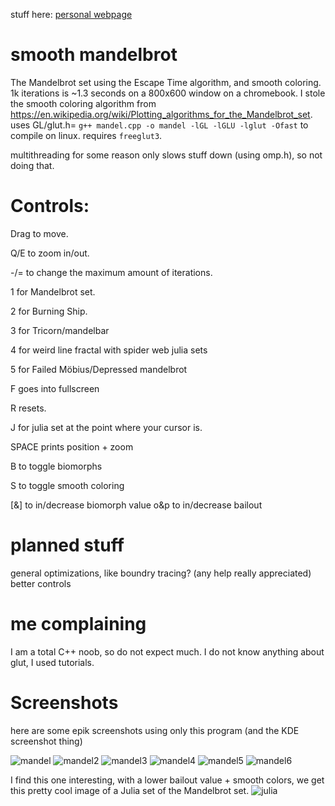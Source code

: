 stuff here: [personal webpage](https://hetboeitmeniet.nl/smoothmandelbrot/)
# smooth mandelbrot
The Mandelbrot set using the Escape Time algorithm, and smooth coloring. 1k iterations is ~1.3 seconds on a 800x600 window on a chromebook.
I stole the smooth coloring algorithm from https://en.wikipedia.org/wiki/Plotting_algorithms_for_the_Mandelbrot_set.
uses GL/glut.h=
`g++ mandel.cpp -o mandel -lGL -lGLU -lglut -Ofast` to compile on linux. requires `freeglut3`.

multithreading for some reason only slows stuff down (using omp.h), so not doing that.

# Controls:
Drag to move.

Q/E to zoom in/out.

-/= to change the maximum amount of iterations.

1 for Mandelbrot set.

2 for Burning Ship.

3 for Tricorn/mandelbar

4 for weird line fractal with spider web julia sets

5 for Failed Möbius/Depressed mandelbrot

F goes into fullscreen

R resets.

J for julia set at the point where your cursor is.

SPACE prints position + zoom

B to toggle biomorphs

S to toggle smooth coloring

[&] to in/decrease biomorph value
o&p to in/decrease bailout
# planned stuff
general optimizations, like
boundry tracing? (any help really appreciated)
better controls
# me complaining
I am a total C++ noob, so do not expect much. I do not know anything about glut, I used tutorials.
# Screenshots
here are some epik screenshots using only this program (and the KDE screenshot thing)

![mandel](https://github.com/iogameplayer/smoothmandelbrot/assets/130794776/3a938b3b-b0f3-441e-9257-b60af0aa5bbe)
![mandel2](https://github.com/iogameplayer/smoothmandelbrot/assets/130794776/91980032-05f3-40e6-b359-6d9432411276)
![mandel3](https://github.com/iogameplayer/smoothmandelbrot/assets/130794776/bc4f7b51-6f9b-4805-aef9-6810c6a30961)
![mandel4](https://github.com/iogameplayer/smoothmandelbrot/assets/130794776/88f2a6fb-e9fc-4650-8279-64b084ea33fe)
![mandel5](https://github.com/iogameplayer/smoothmandelbrot/assets/130794776/08a411b9-04c9-49a3-b297-813710030927)
![mandel6](https://github.com/iogameplayer/smoothmandelbrot/assets/130794776/a5c6fe6d-4ee2-4c6f-9968-41e91ffbfd1f)

I find this one interesting, with a lower bailout value + smooth colors, we get this pretty cool image of a Julia set of the Mandelbrot set.
![julia](https://github.com/iogameplayer/smoothmandelbrot/assets/130794776/4de4b40d-8f75-4262-8971-6aa82b44d333)

